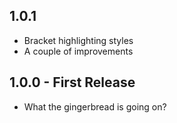 ## 1.0.1
* Bracket highlighting styles
* A couple of improvements

## 1.0.0 - First Release
* What the gingerbread is going on?
